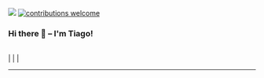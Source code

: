 [![](https://img.shields.io/badge/python-3.10+-blue.svg)](https://www.python.org/downloads/release/python-3114/)
[![contributions welcome](https://img.shields.io/badge/contributions-welcome-brightgreen.svg?style=flat)](https://github.com/tmallmann/data_science/issues)

### Hi there 👋 –  I'm Tiago!

|  |
| --- 
| 
|  |

---
